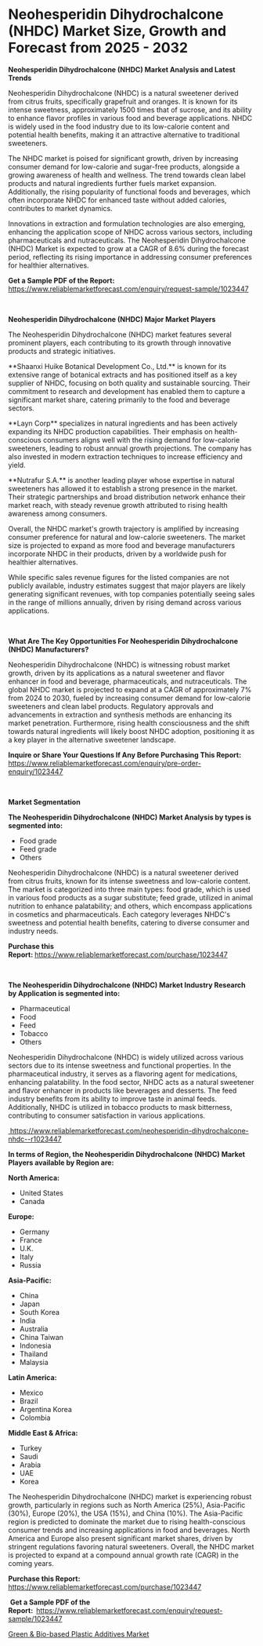 <p><h1>Neohesperidin Dihydrochalcone (NHDC) Market Size, Growth and Forecast from 2025 - 2032</h1></p><p><strong>Neohesperidin Dihydrochalcone (NHDC) Market Analysis and Latest Trends</strong></p>
<p><p>Neohesperidin Dihydrochalcone (NHDC) is a natural sweetener derived from citrus fruits, specifically grapefruit and oranges. It is known for its intense sweetness, approximately 1500 times that of sucrose, and its ability to enhance flavor profiles in various food and beverage applications. NHDC is widely used in the food industry due to its low-calorie content and potential health benefits, making it an attractive alternative to traditional sweeteners.</p><p>The NHDC market is poised for significant growth, driven by increasing consumer demand for low-calorie and sugar-free products, alongside a growing awareness of health and wellness. The trend towards clean label products and natural ingredients further fuels market expansion. Additionally, the rising popularity of functional foods and beverages, which often incorporate NHDC for enhanced taste without added calories, contributes to market dynamics.</p><p>Innovations in extraction and formulation technologies are also emerging, enhancing the application scope of NHDC across various sectors, including pharmaceuticals and nutraceuticals. The Neohesperidin Dihydrochalcone (NHDC) Market is expected to grow at a CAGR of 8.6% during the forecast period, reflecting its rising importance in addressing consumer preferences for healthier alternatives.</p></p>
<p><strong>Get a Sample PDF of the Report:&nbsp;</strong> <a href="https://www.reliablemarketforecast.com/enquiry/request-sample/1023447?utm_campaign=1110&utm_medium=2&utm_source=Github&utm_content=ia&utm_term=01022025&utm_id=neohesperidin-dihydrochalcone-nhdc">https://www.reliablemarketforecast.com/enquiry/request-sample/1023447</a></p>
<p>&nbsp;</p>
<p><strong>Neohesperidin Dihydrochalcone (NHDC) Major Market Players</strong></p>
<p><p>The Neohesperidin Dihydrochalcone (NHDC) market features several prominent players, each contributing to its growth through innovative products and strategic initiatives. </p><p>**Shaanxi Huike Botanical Development Co., Ltd.** is known for its extensive range of botanical extracts and has positioned itself as a key supplier of NHDC, focusing on both quality and sustainable sourcing. Their commitment to research and development has enabled them to capture a significant market share, catering primarily to the food and beverage sectors.</p><p>**Layn Corp** specializes in natural ingredients and has been actively expanding its NHDC production capabilities. Their emphasis on health-conscious consumers aligns well with the rising demand for low-calorie sweeteners, leading to robust annual growth projections. The company has also invested in modern extraction techniques to increase efficiency and yield.</p><p>**Nutrafur S.A.** is another leading player whose expertise in natural sweeteners has allowed it to establish a strong presence in the market. Their strategic partnerships and broad distribution network enhance their market reach, with steady revenue growth attributed to rising health awareness among consumers.</p><p>Overall, the NHDC market's growth trajectory is amplified by increasing consumer preference for natural and low-calorie sweeteners. The market size is projected to expand as more food and beverage manufacturers incorporate NHDC in their products, driven by a worldwide push for healthier alternatives.</p><p>While specific sales revenue figures for the listed companies are not publicly available, industry estimates suggest that major players are likely generating significant revenues, with top companies potentially seeing sales in the range of millions annually, driven by rising demand across various applications.</p></p>
<p>&nbsp;</p>
<p><strong>What Are The Key Opportunities For Neohesperidin Dihydrochalcone (NHDC) Manufacturers?</strong></p>
<p><p>Neohesperidin Dihydrochalcone (NHDC) is witnessing robust market growth, driven by its applications as a natural sweetener and flavor enhancer in food and beverage, pharmaceuticals, and nutraceuticals. The global NHDC market is projected to expand at a CAGR of approximately 7% from 2024 to 2030, fueled by increasing consumer demand for low-calorie sweeteners and clean label products. Regulatory approvals and advancements in extraction and synthesis methods are enhancing its market penetration. Furthermore, rising health consciousness and the shift towards natural ingredients will likely boost NHDC adoption, positioning it as a key player in the alternative sweetener landscape.</p></p>
<p><strong>Inquire or Share Your Questions If Any Before Purchasing This Report:</strong> <a href="https://www.reliablemarketforecast.com/enquiry/pre-order-enquiry/1023447?utm_campaign=1110&utm_medium=2&utm_source=Github&utm_content=ia&utm_term=01022025&utm_id=neohesperidin-dihydrochalcone-nhdc">https://www.reliablemarketforecast.com/enquiry/pre-order-enquiry/1023447</a></p>
<p>&nbsp;</p>
<p><strong>Market Segmentation</strong></p>
<p><strong>The Neohesperidin Dihydrochalcone (NHDC) Market Analysis by types is segmented into:</strong></p>
<p><ul><li>Food grade</li><li>Feed grade</li><li>Others</li></ul></p>
<p><p>Neohesperidin Dihydrochalcone (NHDC) is a natural sweetener derived from citrus fruits, known for its intense sweetness and low-calorie content. The market is categorized into three main types: food grade, which is used in various food products as a sugar substitute; feed grade, utilized in animal nutrition to enhance palatability; and others, which encompass applications in cosmetics and pharmaceuticals. Each category leverages NHDC's sweetness and potential health benefits, catering to diverse consumer and industry needs.</p></p>
<p><strong>Purchase this Report:&nbsp;</strong><a href="https://www.reliablemarketforecast.com/purchase/1023447?utm_campaign=1110&utm_medium=2&utm_source=Github&utm_content=ia&utm_term=01022025&utm_id=neohesperidin-dihydrochalcone-nhdc">https://www.reliablemarketforecast.com/purchase/1023447</a></p>
<p>&nbsp;</p>
<p><strong>The Neohesperidin Dihydrochalcone (NHDC) Market Industry Research by Application is segmented into:</strong></p>
<p><ul><li>Pharmaceutical</li><li>Food</li><li>Feed</li><li>Tobacco</li><li>Others</li></ul></p>
<p><p>Neohesperidin Dihydrochalcone (NHDC) is widely utilized across various sectors due to its intense sweetness and functional properties. In the pharmaceutical industry, it serves as a flavoring agent for medications, enhancing palatability. In the food sector, NHDC acts as a natural sweetener and flavor enhancer in products like beverages and desserts. The feed industry benefits from its ability to improve taste in animal feeds. Additionally, NHDC is utilized in tobacco products to mask bitterness, contributing to consumer satisfaction in various applications.</p></p>
<p><a href="https://www.reliablemarketforecast.com/neohesperidin-dihydrochalcone-nhdc--r1023447?utm_campaign=1110&utm_medium=2&utm_source=Github&utm_content=ia&utm_term=01022025&utm_id=neohesperidin-dihydrochalcone-nhdc">&nbsp;https://www.reliablemarketforecast.com/neohesperidin-dihydrochalcone-nhdc--r1023447</a></p>
<p><strong>In terms of Region, the Neohesperidin Dihydrochalcone (NHDC) Market Players available by Region are:</strong></p>
<p>
    <p> <strong> North America: </strong>
        <ul>
            <li>United States</li>
            <li>Canada</li>
        </ul>
        </p> 
    <p> <strong> Europe: </strong>
        <ul>
            <li>Germany</li>
            <li>France</li>
            <li>U.K.</li>
            <li>Italy</li>
            <li>Russia</li>
        </ul>
        </p> 
    <p> <strong> Asia-Pacific: </strong>
        <ul>
            <li>China</li>
            <li>Japan</li>
            <li>South Korea</li>
            <li>India</li>
            <li>Australia</li>
            <li>China Taiwan</li>
            <li>Indonesia</li>
            <li>Thailand</li>
            <li>Malaysia</li>
        </ul>
        </p> 
    <p> <strong> Latin America: </strong>
        <ul>
            <li>Mexico</li>
            <li>Brazil</li>
            <li>Argentina Korea</li>
            <li>Colombia</li>
        </ul>
        </p> 
    <p> <strong> Middle East & Africa: </strong>
        <ul>
            <li>Turkey</li>
            <li>Saudi</li>
            <li>Arabia</li>
            <li>UAE</li>
            <li>Korea</li>
        </ul>
    </p>
    </p>
<p><p>The Neohesperidin Dihydrochalcone (NHDC) market is experiencing robust growth, particularly in regions such as North America (25%), Asia-Pacific (30%), Europe (20%), the USA (15%), and China (10%). The Asia-Pacific region is predicted to dominate the market due to rising health-conscious consumer trends and increasing applications in food and beverages. North America and Europe also present significant market shares, driven by stringent regulations favoring natural sweeteners. Overall, the NHDC market is projected to expand at a compound annual growth rate (CAGR) in the coming years.</p></p>
<p><strong>Purchase this Report: </strong><a href="https://www.reliablemarketforecast.com/purchase/1023447?utm_campaign=1110&utm_medium=2&utm_source=Github&utm_content=ia&utm_term=01022025&utm_id=neohesperidin-dihydrochalcone-nhdc">https://www.reliablemarketforecast.com/purchase/1023447</a></p>
<p>&nbsp;<strong>Get a Sample PDF of the Report:&nbsp;&nbsp;</strong><a href="https://www.reliablemarketforecast.com/enquiry/request-sample/1023447?utm_campaign=1110&utm_medium=2&utm_source=Github&utm_content=ia&utm_term=01022025&utm_id=neohesperidin-dihydrochalcone-nhdc">https://www.reliablemarketforecast.com/enquiry/request-sample/1023447</a></p>
<p><strong></strong></p>
<p><p><a href="https://github.com/WillieWoodard/Market-Research-Report-List-7/blob/main/green-bio-based-plastic-additives-market.md?utm_campaign=1110&utm_medium=2&utm_source=Github&utm_content=ia&utm_term=01022025&utm_id=neohesperidin-dihydrochalcone-nhdc">Green & Bio-based Plastic Additives Market</a></p></p>